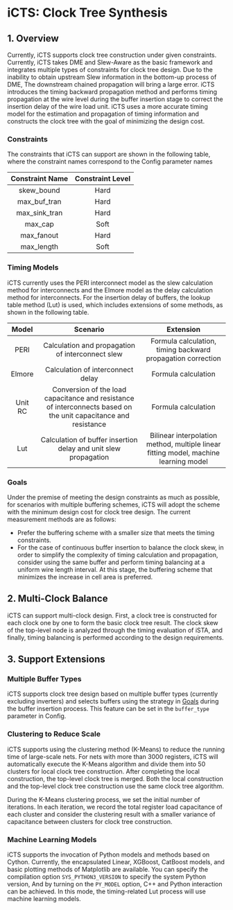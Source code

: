 # iCTS: Clock Tree Synthesis


## 1. Overview

Currently, iCTS supports clock tree construction under given constraints. Currently, iCTS takes DME and Slew-Aware as the basic framework and integrates multiple types of constraints for clock tree design. Due to the inability to obtain upstream Slew information in the bottom-up process of DME,
The downstream chained propagation will bring a large error. iCTS introduces the timing backward propagation method and performs timing propagation at the wire level during the buffer insertion stage to correct the insertion delay of the wire load unit.
iCTS uses a more accurate timing model for the estimation and propagation of timing information and constructs the clock tree with the goal of minimizing the design cost.

### Constraints

The constraints that iCTS can support are shown in the following table, where the constraint names correspond to the Config parameter names

| Constraint Name | Constraint Level |
| :-------------: | :--------------: |
|   skew_bound   |      Hard        |
|  max_buf_tran  |      Hard        |
|  max_sink_tran |      Hard        |
|     max_cap    |      Soft        |
|   max_fanout   |      Hard        |
|   max_length   |      Soft        |

### Timing Models

iCTS currently uses the PERI interconnect model as the slew calculation method for interconnects and the Elmore model as the delay calculation method for interconnects. For the insertion delay of buffers, the lookup table method (Lut) is used, which includes extensions of some methods, as shown in the following table.

| Model |                         Scenario                          |                        Extension                        |
| :---: | :------------------------------------------------------: | :------------------------------------------------------: |
|  PERI |          Calculation and propagation of interconnect slew          |          Formula calculation, timing backward propagation correction          |
| Elmore |              Calculation of interconnect delay              |                   Formula calculation                   |
| Unit RC | Conversion of the load capacitance and resistance of interconnects based on the unit capacitance and resistance |                   Formula calculation                   |
|   Lut  |     Calculation of buffer insertion delay and unit slew propagation     | Bilinear interpolation method, multiple linear fitting model, machine learning model |

### Goals

Under the premise of meeting the design constraints as much as possible, for scenarios with multiple buffering schemes, iCTS will adopt the scheme with the minimum design cost for clock tree design. The current measurement methods are as follows:

* Prefer the buffering scheme with a smaller size that meets the timing constraints.
* For the case of continuous buffer insertion to balance the clock skew, in order to simplify the complexity of timing calculation and propagation, consider using the same buffer and perform timing balancing at a uniform wire length interval. At this stage, the buffering scheme that minimizes the increase in cell area is preferred.

## 2. Multi-Clock Balance

iCTS can support multi-clock design. First, a clock tree is constructed for each clock one by one to form the basic clock tree result. The clock skew of the top-level node is analyzed through the timing evaluation of iSTA, and finally, timing balancing is performed according to the design requirements.

## 3. Support Extensions

### Multiple Buffer Types

iCTS supports clock tree design based on multiple buffer types (currently excluding inverters) and selects buffers using the strategy in [Goals](#Goals) during the buffer insertion process. This feature can be set in the `buffer_type` parameter in Config.

### Clustering to Reduce Scale

iCTS supports using the clustering method (K-Means) to reduce the running time of large-scale nets. For nets with more than 3000 registers, iCTS will automatically execute the K-Means algorithm and divide them into 50 clusters for local clock tree construction. After completing the local construction, the top-level clock tree is merged. Both the local construction and the top-level clock tree construction use the same clock tree algorithm.

During the K-Means clustering process, we set the initial number of iterations. In each iteration, we record the total register load capacitance of each cluster and consider the clustering result with a smaller variance of capacitance between clusters for clock tree construction.

### Machine Learning Models

iCTS supports the invocation of Python models and methods based on Cython. Currently, the encapsulated Linear, XGBoost, CatBoost models, and basic plotting methods of Matplotlib are available. You can specify the compilation option `SYS_PYTHON3_VERSION` to specify the system Python version,
And by turning on the `PY_MODEL` option, C++ and Python interaction can be achieved. In this mode, the timing-related Lut process will use machine learning models. 